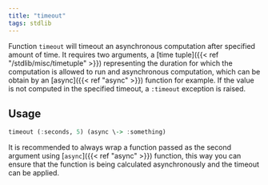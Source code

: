 ```yaml
---
title: "timeout"
tags: stdlib
---
```


Function `timeout` will timeout an asynchronous computation after specified amount of time. It requires two arguments, a [time tuple]({{< ref "/stdlib/misc/timetuple" >}}) representing the duration for which the computation is allowed to run and asynchronous computation, which can be obtain by an [async]({{< ref "async" >}}) function for example. If the value is not computed in the specified timeout, a `:timeout` exception is raised.

## Usage
```haskell
timeout (:seconds, 5) (async \-> :something)
```

It is recommended to always wrap a function passed as the second argument using [`async`]({{< ref "async" >}}) function, this way you can ensure that the function is being calculated asynchronously and the timeout can be applied.
